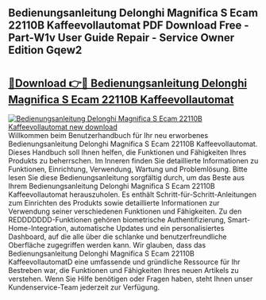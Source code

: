 ## Bedienungsanleitung Delonghi Magnifica S Ecam 22110B Kaffeevollautomat PDF Download Free - Part-W1v User Guide Repair - Service Owner Edition Gqew2

# <h2><a href="http://df044j.blite.top/?on=Bedienungsanleitung+Delonghi+Magnifica+S+Ecam+22110B+Kaffeevollautomat">🔗Download 👉🔴 Bedienungsanleitung Delonghi Magnifica S Ecam 22110B Kaffeevollautomat</a></h2>

[![Bedienungsanleitung Delonghi Magnifica S Ecam 22110B Kaffeevollautomat new download](https://i.imgur.com/lujVjoI.png)](http://df044j.blite.top/?on=Bedienungsanleitung+Delonghi+Magnifica+S+Ecam+22110B+Kaffeevollautomat)
Willkommen beim Benutzerhandbuch für Ihr neu erworbenes Bedienungsanleitung Delonghi Magnifica S Ecam 22110B Kaffeevollautomat. Dieses Handbuch soll Ihnen helfen, die Funktionen und Fähigkeiten Ihres Produkts zu beherrschen. Im Inneren finden Sie detaillierte Informationen zu Funktionen, Einrichtung, Verwendung, Wartung und Problemlösung. Bitte lesen Sie diese Bedienungsanleitung sorgfältig durch, um das Beste aus Ihrem Bedienungsanleitung Delonghi Magnifica S Ecam 22110B Kaffeevollautomat herauszuholen. Es enthält Schritt-für-Schritt-Anleitungen zum Einrichten des Produkts sowie detaillierte Informationen zur Verwendung seiner verschiedenen Funktionen und Fähigkeiten. Zu den REDDDDDDD-Funktionen gehören biometrische Authentifizierung, Smart-Home-Integration, automatische Updates und ein personalisiertes Dashboard, auf die alle über die schlanke und benutzerfreundliche Oberfläche zugegriffen werden kann. Wir glauben, dass das Bedienungsanleitung Delonghi Magnifica S Ecam 22110B KaffeevollautomatD eine umfassende und gründliche Ressource für Ihr Bestreben war, die Funktionen und Fähigkeiten Ihres neuen Artikels zu verstehen. Wenn Sie Hilfe benötigen oder Fragen haben, steht Ihnen unser Kundenservice-Team jederzeit zur Verfügung.
